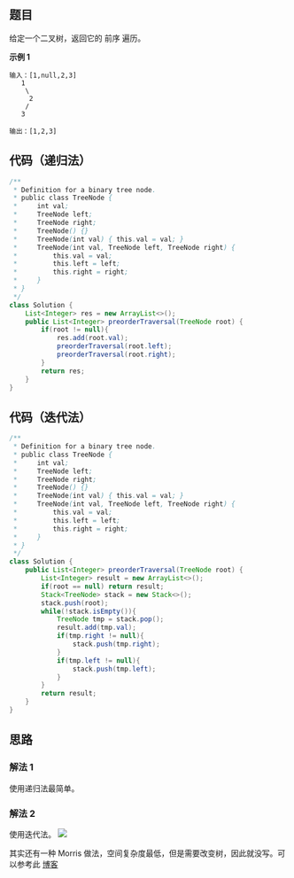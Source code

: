 ## 题目
给定一个二叉树，返回它的 前序 遍历。

**示例 1**
```
输入：[1,null,2,3]  
   1
    \
     2
    /
   3 

输出：[1,2,3]
```

## 代码（递归法）
```Java
/**
 * Definition for a binary tree node.
 * public class TreeNode {
 *     int val;
 *     TreeNode left;
 *     TreeNode right;
 *     TreeNode() {}
 *     TreeNode(int val) { this.val = val; }
 *     TreeNode(int val, TreeNode left, TreeNode right) {
 *         this.val = val;
 *         this.left = left;
 *         this.right = right;
 *     }
 * }
 */
class Solution {
    List<Integer> res = new ArrayList<>();
    public List<Integer> preorderTraversal(TreeNode root) {
        if(root != null){
            res.add(root.val);
            preorderTraversal(root.left);
            preorderTraversal(root.right);
        }
        return res;
    }
}
```

## 代码（迭代法）
```Java
/**
 * Definition for a binary tree node.
 * public class TreeNode {
 *     int val;
 *     TreeNode left;
 *     TreeNode right;
 *     TreeNode() {}
 *     TreeNode(int val) { this.val = val; }
 *     TreeNode(int val, TreeNode left, TreeNode right) {
 *         this.val = val;
 *         this.left = left;
 *         this.right = right;
 *     }
 * }
 */
class Solution {
    public List<Integer> preorderTraversal(TreeNode root) {
        List<Integer> result = new ArrayList<>();
        if(root == null) return result;
        Stack<TreeNode> stack = new Stack<>();
        stack.push(root);
        while(!stack.isEmpty()){
            TreeNode tmp = stack.pop();
            result.add(tmp.val);
            if(tmp.right != null){
                stack.push(tmp.right);
            }
            if(tmp.left != null){
                stack.push(tmp.left);
            }
        }
        return result;
    }
}
```

## 思路

### 解法 1
使用递归法最简单。

### 解法 2
使用迭代法。
![](static/144.png)

其实还有一种 Morris 做法，空间复杂度最低，但是需要改变树，因此就没写。可以参考此 [博客](https://leetcode-cn.com/problems/binary-tree-preorder-traversal/solution/leetcodesuan-fa-xiu-lian-dong-hua-yan-shi-xbian-2/)